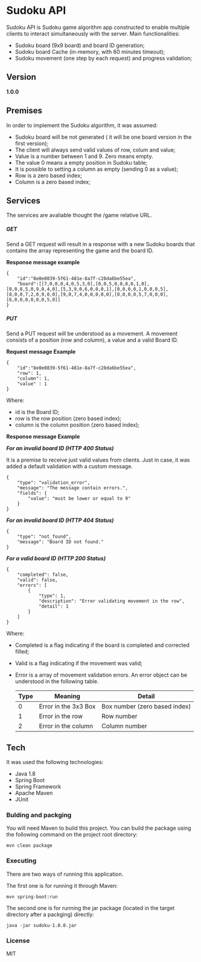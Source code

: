 # Sudoku API

Sudoku API is Sudoku game algorithm app constructed to enable multiple clients to interact simultaneously with the server. 
Main functionalities:

  - Sudoku board (9x9 board) and board ID generation;
  - Sudoku board Cache (in-memory, with 60 minutes timeout);
  - Sudoku movement (one step by each request) and progress validation;

## Version
**1.0.0**

## Premises

In order to implement the Sudoku algorithm, it was assumed:

  - Sudoku board will be not generated ( it will be one board version in the first version);
  - The client will always send valid values of row, colum and value;
  - Value is a number between 1 and 9. Zero means empty.
  - The value 0 means a empty position in Sudoku table;
  - It is possible to setting a column as empty (sending 0 as a value);
  - Row is a zero based index;
  - Column is a zero based index;

## Services

The services are avaliable thought the /game relative URL.

##### GET

Send a GET request will result in a response with a new Sudoku boards that contains the array representing the game and the board ID.

**Response message example**

    {
        "id":"8e0e0839-5f61-481e-8a7f-c28da6be55ea",
        "board":[[7,0,0,0,4,0,5,3,0],[0,0,5,0,0,8,0,1,0],[0,0,8,5,0,9,0,4,0],[5,3,9,0,6,0,0,0,1],[0,0,0,0,1,0,0,0,5],[8,0,0,7,2,0,9,0,0],[9,0,7,4,0,0,0,0,0],[0,0,0,0,5,7,0,0,0],[6,0,0,0,0,0,0,5,0]]
    }

##### PUT

Send a PUT request will be understood as a movement. A movement consists of a position (row and column), a value and a valid Board ID.

**Request message Example**

    {
        "id":"8e0e0839-5f61-481e-8a7f-c28da6be55ea",
        "row": 1,
        "column": 1,
        "value" : 1
    }

Where: 
- id is the Board ID;
- row is the row position (zero based index);
- column is the column position (zero based index);

**Response message Example**

***For an invalid board ID (HTTP 400 Status)***

It is a premise to receive just valid values from clients. 
Just in case, it was added a default validation with a custom message.

	{
		"type": "validation_error",
		"message": "The message contain errors.",
		"fields": {
			"value": "must be lower or equal to 9"
		}
	}

***For an invalid board ID (HTTP 404 Status)***

	{
		"type": "not_found",
		"message": "Board ID not found."
	}


***For a valid board ID (HTTP 200 Status)***

    {
        "completed": false,
        "valid": false,
        "errors": [
            {
                "type": 1,
                "description": "Error validating movement in the row",
                "detail": 1
            }
        ]
    }

Where: 
- Completed is a flag indicating if the board is completed and corrected filled;
- Valid is a flag indicating if the movement was valid;
- Error is a array of movement validation errors. An error object can be understood in the following table.

    | Type | Meaning | Detail |
    |------|--------|---|
    | 0 | Error in the 3x3 Box | Box number (zero based index) |
    | 1 | Error in the row | Row number |
    | 2 | Error in the column | Column number |


## Tech

It was used the following technologies:

* Java 1.8
* Spring Boot
* Spring Framework
* Apache Maven
* JUnit


### Bulding and packging

You will need Maven to build this project. You can build the package using the following command on the project root directory:

    mvn clean package

### Executing

There are two ways of running this application.

The first one is for running it through Maven:

    mvn spring-boot:run

The second one is for running the jar package (located in the target directory after a packging) directly:

    java -jar sudoku-1.0.0.jar

### License
MIT






